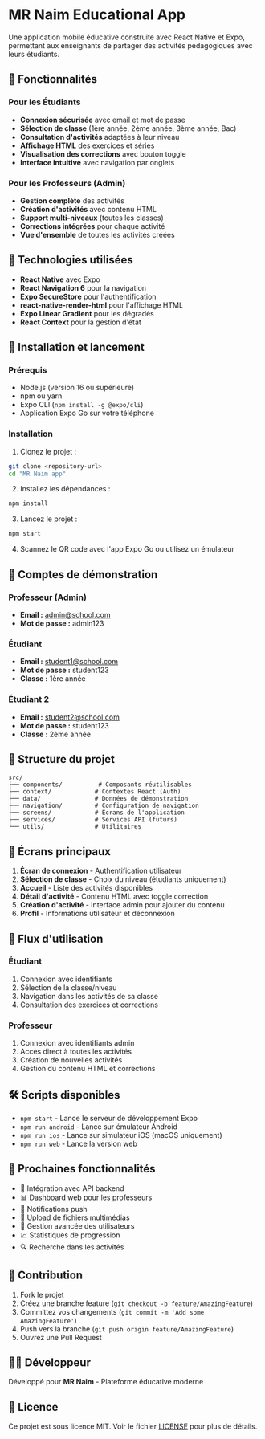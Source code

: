 # MR Naim Educational App

Une application mobile éducative construite avec React Native et Expo, permettant aux enseignants de partager des activités pédagogiques avec leurs étudiants.

## 🎯 Fonctionnalités

### Pour les Étudiants

- **Connexion sécurisée** avec email et mot de passe
- **Sélection de classe** (1ère année, 2ème année, 3ème année, Bac)
- **Consultation d'activités** adaptées à leur niveau
- **Affichage HTML** des exercices et séries
- **Visualisation des corrections** avec bouton toggle
- **Interface intuitive** avec navigation par onglets

### Pour les Professeurs (Admin)

- **Gestion complète** des activités
- **Création d'activités** avec contenu HTML
- **Support multi-niveaux** (toutes les classes)
- **Corrections intégrées** pour chaque activité
- **Vue d'ensemble** de toutes les activités créées

## 🚀 Technologies utilisées

- **React Native** avec Expo
- **React Navigation 6** pour la navigation
- **Expo SecureStore** pour l'authentification
- **react-native-render-html** pour l'affichage HTML
- **Expo Linear Gradient** pour les dégradés
- **React Context** pour la gestion d'état

## 📱 Installation et lancement

### Prérequis

- Node.js (version 16 ou supérieure)
- npm ou yarn
- Expo CLI (`npm install -g @expo/cli`)
- Application Expo Go sur votre téléphone

### Installation

1. Clonez le projet :

```bash
git clone <repository-url>
cd "MR Naim app"
```

2. Installez les dépendances :

```bash
npm install
```

3. Lancez le projet :

```bash
npm start
```

4. Scannez le QR code avec l'app Expo Go ou utilisez un émulateur

## 🔑 Comptes de démonstration

### Professeur (Admin)

- **Email :** admin@school.com
- **Mot de passe :** admin123

### Étudiant

- **Email :** student1@school.com
- **Mot de passe :** student123
- **Classe :** 1ère année

### Étudiant 2

- **Email :** student2@school.com
- **Mot de passe :** student123
- **Classe :** 2ème année

## 📁 Structure du projet

```
src/
├── components/          # Composants réutilisables
├── context/            # Contextes React (Auth)
├── data/               # Données de démonstration
├── navigation/         # Configuration de navigation
├── screens/            # Écrans de l'application
├── services/           # Services API (futurs)
└── utils/              # Utilitaires
```

## 🎨 Écrans principaux

1. **Écran de connexion** - Authentification utilisateur
2. **Sélection de classe** - Choix du niveau (étudiants uniquement)
3. **Accueil** - Liste des activités disponibles
4. **Détail d'activité** - Contenu HTML avec toggle correction
5. **Création d'activité** - Interface admin pour ajouter du contenu
6. **Profil** - Informations utilisateur et déconnexion

## 🔄 Flux d'utilisation

### Étudiant

1. Connexion avec identifiants
2. Sélection de la classe/niveau
3. Navigation dans les activités de sa classe
4. Consultation des exercices et corrections

### Professeur

1. Connexion avec identifiants admin
2. Accès direct à toutes les activités
3. Création de nouvelles activités
4. Gestion du contenu HTML et corrections

## 🛠 Scripts disponibles

- `npm start` - Lance le serveur de développement Expo
- `npm run android` - Lance sur émulateur Android
- `npm run ios` - Lance sur simulateur iOS (macOS uniquement)
- `npm run web` - Lance la version web

## 📝 Prochaines fonctionnalités

- 🔄 Intégration avec API backend
- 📊 Dashboard web pour les professeurs
- 📱 Notifications push
- 📁 Upload de fichiers multimédias
- 👥 Gestion avancée des utilisateurs
- 📈 Statistiques de progression
- 🔍 Recherche dans les activités

## 🤝 Contribution

1. Fork le projet
2. Créez une branche feature (`git checkout -b feature/AmazingFeature`)
3. Committez vos changements (`git commit -m 'Add some AmazingFeature'`)
4. Push vers la branche (`git push origin feature/AmazingFeature`)
5. Ouvrez une Pull Request

## 👨‍💻 Développeur

Développé pour **MR Naim** - Plateforme éducative moderne

## 📄 Licence

Ce projet est sous licence MIT. Voir le fichier [LICENSE](LICENSE) pour plus de détails.
